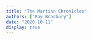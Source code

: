 ```yaml
---
title: "The Martian Chronicles"
authors: ["Ray Bradbury"]
date: "2020-10-11"
display: true
---
```


<!-- Your comments or review here -->
